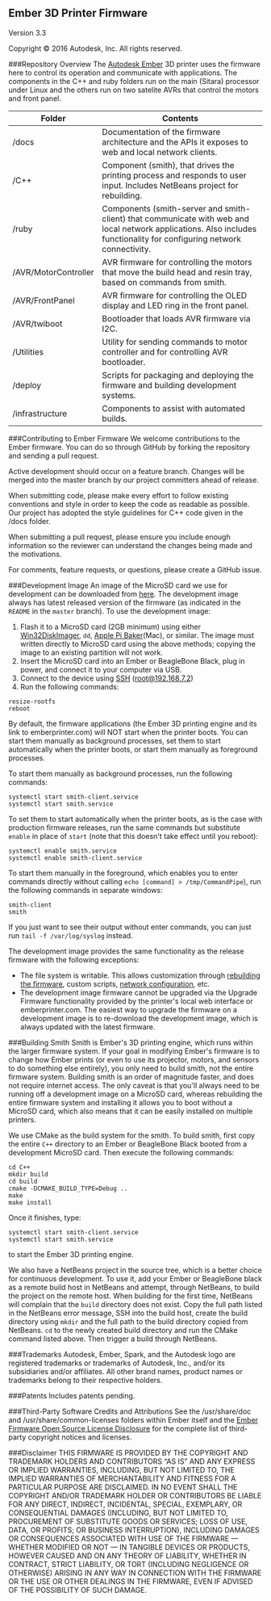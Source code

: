 ## Ember 3D Printer Firmware
Version 3.3

Copyright © 2016 Autodesk, Inc. All rights reserved.

###Repository Overview
The [Autodesk Ember](https://ember.autodesk.com/) 3D printer uses the firmware here to control its operation and communicate with applications.  The components in the C++ and ruby folders run on the main (Sitara) processor under Linux and the others run on two satelite AVRs that control the motors and front panel.

Folder  | Contents
------------- | -------------
/docs  | Documentation of the firmware architecture and the APIs it exposes to web and local network clients.
/C++ | Component (smith), that drives the printing process and responds to user input.  Includes NetBeans project for rebuilding.
/ruby | Components (smith-server and smith-client) that communicate with web and local network applications.  Also includes functionality for configuring network connectivity.
/AVR/MotorController | AVR firmware for controlling the motors that move the build head and resin tray, based on commands from smith.
/AVR/FrontPanel | AVR firmware for controlling the OLED display and LED ring in the front panel.
/AVR/twiboot | Bootloader that loads AVR firmware via I2C.
/Utilities | Utility for sending commands to motor controller and for controlling AVR bootloader.
/deploy | Scripts for packaging and deploying the firmware and building development systems.
/infrastructure | Components to assist with automated builds.

###Contributing to Ember Firmware
We welcome contributions to the Ember firmware.  You can do so through GitHub by forking the repository and sending a pull request.

Active development should occur on a feature branch. Changes will be merged into the master branch by our project committers ahead of release.

When submitting code, please make every effort to follow existing conventions and style in order to keep the code as readable as possible. Our project has adopted the style guidelines for C++ code given in the /docs folder.

When submitting a pull request, please ensure you include enough information so the reviewer can understand the changes being made and the motivations.

For comments, feature requests, or questions, please create a GitHub issue.


###Development Image
An image of the MicroSD card we use for development can be downloaded from [here](http://printer-firmware.s3-website-us-east-1.amazonaws.com/development_image). The development image always has latest released version of the firmware (as indicated in the ```README``` in the ```master``` branch). To use the development image:
1. Flash it to a MicroSD card (2GB minimum) using either [Win32DiskImager](http://sourceforge.net/projects/win32diskimager/), ```dd```, [Apple Pi Baker](http://www.tweaking4all.com/?wpfb_dl=94)(Mac), or similar. The image must written directly to MicroSD card using the above methods; copying the image to an existing partition will not work.
2. Insert the MicroSD card into an Ember or BeagleBone Black, plug in power, and connect it to your computer via USB.
3. Connect to the device using [SSH](https://support.ember.autodesk.com/hc/en-us/articles/218519168-SSH-Into-Ember) (root@192.168.7.2)
4. Run the following commands:

```
resize-rootfs
reboot
```

By default, the firmware applications (the Ember 3D printing engine and its link to emberprinter.com) will NOT start when the printer boots. You can start them manually as background processes, set them to start automatically when the printer boots, or start them manually as foreground processes.

To start them manually as background processes, run the following commands:

```
systemctl start smith-client.service
systemctl start smith.service
```

To set them to start automatically when the printer boots, as is the case with production firmware releases, run the same commands but substitute `enable` in place of `start` (note that this doesn't take effect until you reboot):

```
systemctl enable smith.service
systemctl enable smith-client.service
```

To start them manually in the foreground, which enables you to enter commands directly without calling `echo [command] > /tmp/CommandPipe`), run the following commands in separate windows:

```
smith-client
smith
```
If you just want to see their output without enter commands, you can just run `tail -f /var/log/syslog` instead.

The development image provides the same functionality as the release firmware with the following exceptions:
- The file system is writable. This allows customization through [rebuilding the firmware](https://github.com/spark3dp/ember-firmware/#building-smith), custom scripts, [network configuration](https://support.ember.autodesk.com/hc/en-us/articles/227350528-Give-Ember-a-Static-IP-Address-for-a-Wired-Network), etc.
- The development image firmware cannot be upgraded via the Upgrade Firmware functionality provided by the printer's local web interface or emberprinter.com. The easiest way to upgrade the firmware on a development image is to re-download the development image, which is always updated with the latest firmware.

###Building Smith
Smith is Ember's 3D printing engine, which runs within the larger firmware system. If your goal in modifying Ember's firmware is to change how Ember prints (or even to use its projector, motors, and sensors to do something else entirely), you only need to build smith, not the entire firmware system. Building smith is an order of magnitude faster, and does not require internet access. The only caveat is that you'll always need to be running off a development image on a MicroSD card, whereas rebuilding the entire firmware system and installing it allows you to boot without a MicroSD card, which also means that it can be easily installed on multiple printers.

We use CMake as the build system for the smith. To build smith, first copy the entire ```C++``` directory to an Ember or BeagleBone Black booted from a development MicroSD card. Then execute the following commands:

```
cd C++
mkdir build
cd build
cmake -DCMAKE_BUILD_TYPE=Debug ..
make
make install
```

Once it finishes, type:
```
systemctl start smith-client.service
systemctl start smith.service
```
to start the Ember 3D printing engine.

We also have a NetBeans project in the source tree, which is a better choice for continuous development. To use it, add your Ember or BeagleBone black as a remote build host in NetBeans and attempt, through NetBeans, to build the project on the remote host. When building for the first time, NetBeans will complain that the ```build``` directory does not exist. Copy the full path listed in the NetBeans error message, SSH into the build host, create the build directory using ```mkdir``` and the full path to the build directory copied from NetBeans. ```cd``` to the newly created build directory and run the CMake command listed above. Then trigger a build through NetBeans.

###Trademarks
Autodesk, Ember, Spark, and the Autodesk logo are registered trademarks or trademarks of Autodesk, Inc., and/or its subsidiaries and/or affiliates.
All other brand names, product names or trademarks belong to their respective holders.

###Patents
Includes patents pending.

###Third-Party Software Credits and Attributions
See the /usr/share/doc and /usr/share/common-licenses folders within Ember itself
and the [Ember Firmware Open Source License Disclosure](https://s3.amazonaws.com/printer-firmware/OpenSourceLicenseDisclosure.pdf) for the complete list of third-party copyright notices and licenses.

###Disclaimer
THIS FIRMWARE IS PROVIDED BY THE COPYRIGHT AND TRADEMARK HOLDERS AND CONTRIBUTORS “AS IS” AND ANY EXPRESS OR IMPLIED WARRANTIES, INCLUDING, BUT NOT LIMITED TO, THE IMPLIED WARRANTIES OF MERCHANTABILITY AND FITNESS FOR A PARTICULAR PURPOSE ARE DISCLAIMED.  IN NO EVENT SHALL THE COPYRIGHT AND/OR TRADEMARK HOLDER OR CONTRIBUTORS BE LIABLE FOR ANY DIRECT, INDIRECT, INCIDENTAL, SPECIAL, EXEMPLARY, OR CONSEQUENTIAL DAMAGES (INCLUDING, BUT NOT LIMITED TO, PROCUREMENT OF SUBSTITUTE GOODS OR SERVICES; LOSS OF USE, DATA, OR PROFITS; OR BUSINESS INTERRUPTION), INCLUDING DAMAGES OR CONSEQUENCES ASSOCIATED WITH USE OF THE FIRMWARE — WHETHER MODIFIED OR NOT — IN TANGIBLE DEVICES OR PRODUCTS, HOWEVER CAUSED AND ON ANY THEORY OF LIABILITY, WHETHER IN CONTRACT, STRICT LIABILITY, OR TORT (INCLUDING NEGLIGENCE OR OTHERWISE) ARISING IN ANY WAY IN CONNECTION WITH THE FIRMWARE OR THE USE OR OTHER DEALINGS IN THE FIRMWARE, EVEN IF ADVISED OF THE POSSIBILITY OF SUCH DAMAGE.

